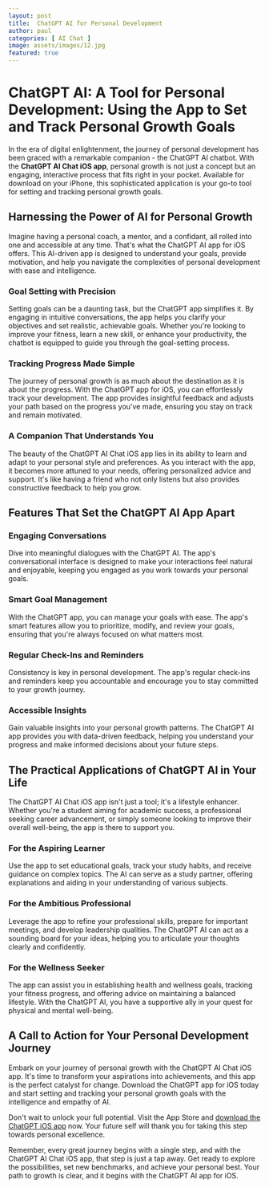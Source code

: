 ```yaml
---
layout: post
title:  ChatGPT AI for Personal Development
author: paul
categories: [ AI Chat ]
image: assets/images/12.jpg
featured: true
---
```


# ChatGPT AI: A Tool for Personal Development: Using the App to Set and Track Personal Growth Goals

In the era of digital enlightenment, the journey of personal development has been graced with a remarkable companion - the ChatGPT AI chatbot. With the **ChatGPT AI Chat iOS app**, personal growth is not just a concept but an engaging, interactive process that fits right in your pocket. Available for download on your iPhone, this sophisticated application is your go-to tool for setting and tracking personal growth goals.

## Harnessing the Power of AI for Personal Growth

Imagine having a personal coach, a mentor, and a confidant, all rolled into one and accessible at any time. That's what the ChatGPT AI app for iOS offers. This AI-driven app is designed to understand your goals, provide motivation, and help you navigate the complexities of personal development with ease and intelligence.

### Goal Setting with Precision

Setting goals can be a daunting task, but the ChatGPT app simplifies it. By engaging in intuitive conversations, the app helps you clarify your objectives and set realistic, achievable goals. Whether you're looking to improve your fitness, learn a new skill, or enhance your productivity, the chatbot is equipped to guide you through the goal-setting process.

### Tracking Progress Made Simple

The journey of personal growth is as much about the destination as it is about the progress. With the ChatGPT app for iOS, you can effortlessly track your development. The app provides insightful feedback and adjusts your path based on the progress you've made, ensuring you stay on track and remain motivated.

### A Companion That Understands You

The beauty of the ChatGPT AI Chat iOS app lies in its ability to learn and adapt to your personal style and preferences. As you interact with the app, it becomes more attuned to your needs, offering personalized advice and support. It's like having a friend who not only listens but also provides constructive feedback to help you grow.

## Features That Set the ChatGPT AI App Apart

### Engaging Conversations

Dive into meaningful dialogues with the ChatGPT AI. The app's conversational interface is designed to make your interactions feel natural and enjoyable, keeping you engaged as you work towards your personal goals.

### Smart Goal Management

With the ChatGPT app, you can manage your goals with ease. The app's smart features allow you to prioritize, modify, and review your goals, ensuring that you're always focused on what matters most.

### Regular Check-Ins and Reminders

Consistency is key in personal development. The app's regular check-ins and reminders keep you accountable and encourage you to stay committed to your growth journey.

### Accessible Insights

Gain valuable insights into your personal growth patterns. The ChatGPT AI app provides you with data-driven feedback, helping you understand your progress and make informed decisions about your future steps.

## The Practical Applications of ChatGPT AI in Your Life

The ChatGPT AI Chat iOS app isn't just a tool; it's a lifestyle enhancer. Whether you're a student aiming for academic success, a professional seeking career advancement, or simply someone looking to improve their overall well-being, the app is there to support you.

### For the Aspiring Learner

Use the app to set educational goals, track your study habits, and receive guidance on complex topics. The AI can serve as a study partner, offering explanations and aiding in your understanding of various subjects.

### For the Ambitious Professional

Leverage the app to refine your professional skills, prepare for important meetings, and develop leadership qualities. The ChatGPT AI can act as a sounding board for your ideas, helping you to articulate your thoughts clearly and confidently.

### For the Wellness Seeker

The app can assist you in establishing health and wellness goals, tracking your fitness progress, and offering advice on maintaining a balanced lifestyle. With the ChatGPT AI, you have a supportive ally in your quest for physical and mental well-being.

## A Call to Action for Your Personal Development Journey

Embark on your journey of personal growth with the ChatGPT AI Chat iOS app. It's time to transform your aspirations into achievements, and this app is the perfect catalyst for change. Download the ChatGPT app for iOS today and start setting and tracking your personal growth goals with the intelligence and empathy of AI.

Don't wait to unlock your full potential. Visit the App Store and [download the ChatGPT iOS app](https://apps.apple.com/us/app/ai-ask-chat-with-ai-bots/id6472484891) now. Your future self will thank you for taking this step towards personal excellence.

Remember, every great journey begins with a single step, and with the ChatGPT AI Chat iOS app, that step is just a tap away. Get ready to explore the possibilities, set new benchmarks, and achieve your personal best. Your path to growth is clear, and it begins with the ChatGPT AI app for iOS.